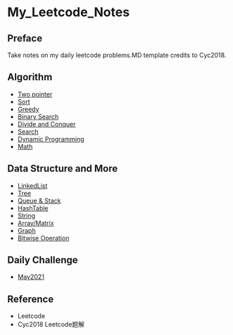 # My_Leetcode_Notes

## Preface

Take notes on my daily leetcode problems.MD template credits to Cyc2018.
## Algorithm

- [Two pointer](LC-TwoPointer.md)
- [Sort](Leetcode%20题解%20-%20排序.md)
- [Greedy](Leetcode%20题解%20-%20贪心思想.md)
- [Binary Search](Leetcode%20题解%20-%20二分查找.md)
- [Divide and Conquer](Leetcode%20题解%20-%20分治.md)
- [Search](Leetcode%20题解%20-%20搜索.md)
- [Dynamic Programming](Leetcode%20题解%20-%20动态规划.md)
- [Math](Leetcode%20题解%20-%20数学.md)

## Data Structure and More

- [LinkedList](Leetcode%20题解%20-%20链表.md)
- [Tree](Leetcode%20题解%20-%20树.md)
- [Queue & Stack](Leetcode%20题解%20-%20栈和队列.md)
- [HashTable](Leetcode%20题解%20-%20哈希表.md)
- [String](Leetcode%20题解%20-%20字符串.md)
- [Array/Matrix](Leetcode%20题解%20-%20数组与矩阵.md)
- [Graph](Leetcode%20题解%20-%20图.md)
- [Bitwise Operation](Leetcode%20题解%20-%20位运算.md)

## Daily Challenge

- [May2021](May2021.md)

## Reference


- Leetcode
- Cyc2018 Leetcode题解
